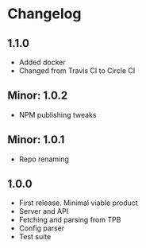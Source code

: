 # Changelog


## 1.1.0

- Added docker
- Changed from Travis CI to Circle CI

## Minor: 1.0.2

- NPM publishing tweaks

## Minor: 1.0.1

- Repo renaming

## 1.0.0

- First release. Minimal viable product
- Server and API
- Fetching and parsing from TPB
- Config parser
- Test suite

